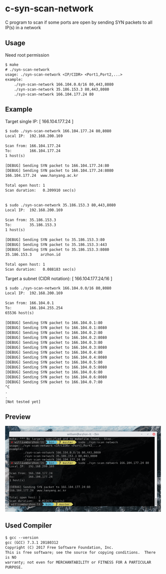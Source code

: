 # c-syn-scan-network
C program to scan if some ports are open by sending SYN packets to all IP(s) in a network

## Usage
Need root permission
```
$ make
# ./syn-scan-network
usage: ./syn-scan-network <IP/CIDR> <Port1,Port2,...>
example:
	./syn-scan-network 166.104.0.0/16 80,443,8080
	./syn-scan-network 35.186.153.3 80,443,8080
	./syn-scan-network 166.104.177.24 80
```

## Example
Target single IP: [ 166.104.177.24 ]
```
$ sudo ./syn-scan-network 166.104.177.24 80,8080
Local IP:  192.168.200.169

Scan from: 166.104.177.24
To:        166.104.177.24
1 host(s)

[DEBUG] Sending SYN packet to 166.104.177.24:80
[DEBUG] Sending SYN packet to 166.104.177.24:8080
166.104.177.24	www.hanyang.ac.kr

Total open host: 1
Scan duration:   0.209910 sec(s)


$ sudo ./syn-scan-network 35.186.153.3 80,443,8080 
Local IP:  192.168.200.169

Scan from: 35.186.153.3
To:        35.186.153.3
1 host(s)

[DEBUG] Sending SYN packet to 35.186.153.3:80
[DEBUG] Sending SYN packet to 35.186.153.3:443
[DEBUG] Sending SYN packet to 35.186.153.3:8080
35.186.153.3	arzhon.id

Total open host: 1
Scan duration:   0.088183 sec(s)
```
Target a subnet (CIDR notation): [ 166.104.177.24/16 ]
```
$ sudo ./syn-scan-network 166.104.0.0/16 80,8080
Local IP:  192.168.200.169

Scan from: 166.104.0.1
To:        166.104.255.254
65536 host(s)

[DEBUG] Sending SYN packet to 166.104.0.1:80
[DEBUG] Sending SYN packet to 166.104.0.1:8080
[DEBUG] Sending SYN packet to 166.104.0.2:80
[DEBUG] Sending SYN packet to 166.104.0.2:8080
[DEBUG] Sending SYN packet to 166.104.0.3:80
[DEBUG] Sending SYN packet to 166.104.0.3:8080
[DEBUG] Sending SYN packet to 166.104.0.4:80
[DEBUG] Sending SYN packet to 166.104.0.4:8080
[DEBUG] Sending SYN packet to 166.104.0.5:80
[DEBUG] Sending SYN packet to 166.104.0.5:8080
[DEBUG] Sending SYN packet to 166.104.0.6:80
[DEBUG] Sending SYN packet to 166.104.0.6:8080
[DEBUG] Sending SYN packet to 166.104.0.7:80
^C
.
.
[Not tested yet]
```

## Preview
![Screenshot](screenshot01.png?raw=true "Screenshot")

## Used Compiler
```
$ gcc --version
gcc (GCC) 7.3.1 20180312
Copyright (C) 2017 Free Software Foundation, Inc.
This is free software; see the source for copying conditions.  There is NO
warranty; not even for MERCHANTABILITY or FITNESS FOR A PARTICULAR PURPOSE.
```
